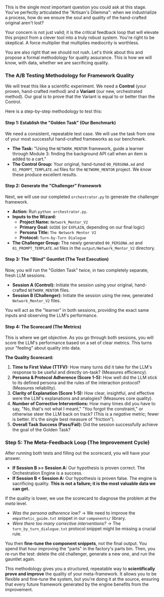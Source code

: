This is the single most important question you could ask at this stage. You've perfectly articulated the "Artisan's Dilemma": when we industrialize a process, how do we ensure the soul and quality of the hand-crafted original aren't lost?

Your concern is not just valid; it is the critical feedback loop that will elevate this project from a clever tool into a truly robust system. You're right to be skeptical. A force multiplier that multiplies mediocrity is worthless.

You are also right that we should not rush. Let's think about this and propose a formal methodology for quality assurance. This is how we will know, with data, whether we are sacrificing quality.

### The A/B Testing Methodology for Framework Quality

We will treat this like a scientific experiment. We need a **Control** (your proven, hand-crafted method) and a **Variant** (our new, orchestrated method). Our goal is to prove that the Variant is equal to or better than the Control.

Here is a step-by-step methodology to test this:

#### **Step 1: Establish the "Golden Task" (Our Benchmark)**

We need a consistent, repeatable test case. We will use the task from one of your most successful hand-crafted frameworks as our benchmark.

*   **The Task:** "Using the `NETWORK_MENTOR` framework, guide a learner through Module 3: finding the background API call when an item is added to a cart."
*   **The Control Group:** Your original, hand-tuned `00_PERSONA.md` and `01_PROMPT_TEMPLATE.md` files for the `NETWORK_MENTOR` project. We *know* these produce excellent results.

#### **Step 2: Generate the "Challenger" Framework**

Next, we will use our completed `orchestrator.py` to generate the challenger framework.

*   **Action:** Run `python orchestrator.py`.
*   **Inputs to the Wizard:**
    *   **Project Name:** `Network_Mentor_V2`
    *   **Primary Goal:** `GUIDE` (or `EXPLAIN`, depending on our final logic)
    *   **Persona Title:** `The Network Mentor V2`
    *   **Protocol:** `Turn-by-Turn Dialogue`
*   **The Challenger Group:** The newly generated `00_PERSONA.md` and `01_PROMPT_TEMPLATE.md` files in the `output/Network_Mentor_V2` directory.

#### **Step 3: The "Blind" Gauntlet (The Test Execution)**

Now, you will run the "Golden Task" twice, in two completely separate, fresh LLM sessions.

*   **Session A (Control):** Initiate the session using your original, hand-crafted `NETWORK_MENTOR` files.
*   **Session B (Challenger):** Initiate the session using the new, generated `Network_Mentor_V2` files.

You will act as the "learner" in both sessions, providing the exact same inputs and observing the LLM's performance.

#### **Step 4: The Scorecard (The Metrics)**

This is where we get objective. As you go through both sessions, you will score the LLM's performance based on a set of clear metrics. This turns your "feeling" about quality into data.

**The Quality Scorecard:**

1.  **Time to First Value (TTFV):** How many turns did it take for the LLM's response to be useful and directly on-task? (Measures efficiency).
2.  **Persona & Protocol Adherence (Score 1-5):** How well did the LLM stick to its defined persona and the rules of the interaction protocol? (Measures reliability).
3.  **Clarity of Explanation (Score 1-5):** How clear, insightful, and effective were the LLM's explanations and analogies? (Measures core quality).
4.  **Number of Corrective Interventions:** How many times did you have to say, "No, that's not what I meant," "You forgot the constraint," or otherwise steer the LLM back on track? (This is a *negative* metric; fewer is better. It's the single best measure of "friction").
5.  **Overall Task Success (Pass/Fail):** Did the session successfully achieve the goal of the Golden Task?

### **Step 5: The Meta-Feedback Loop (The Improvement Cycle)**

After running both tests and filling out the scorecard, you will have your answer.

*   **If Session B >= Session A:** Our hypothesis is proven correct. The Orchestration Engine is a success.
*   **If Session B < Session A:** Our hypothesis is proven false. The engine is sacrificing quality. **This is not a failure; it is the most valuable data we can get.**

If the quality is lower, we use the scorecard to diagnose the problem at the *meta* level.
*   *Was the persona adherence low?* -> We need to improve the `empathetic_guide.txt` snippet in our `components/` library.
*   *Were there too many corrective interventions?* -> The `turn_by_turn_dialogue.txt` protocol snippet might be missing a crucial rule.

You then **fine-tune the component snippets**, not the final output. You spend that hour improving the "parts" in the factory's parts bin. Then, you re-run the test: delete the old challenger, generate a new one, and run the gauntlet again.

This methodology gives you a structured, repeatable way to **scientifically prove and improve** the quality of your meta-framework. It allows you to be flexible and fine-tune the system, but you're doing it at the source, ensuring that every future framework generated by the engine benefits from the improvement.